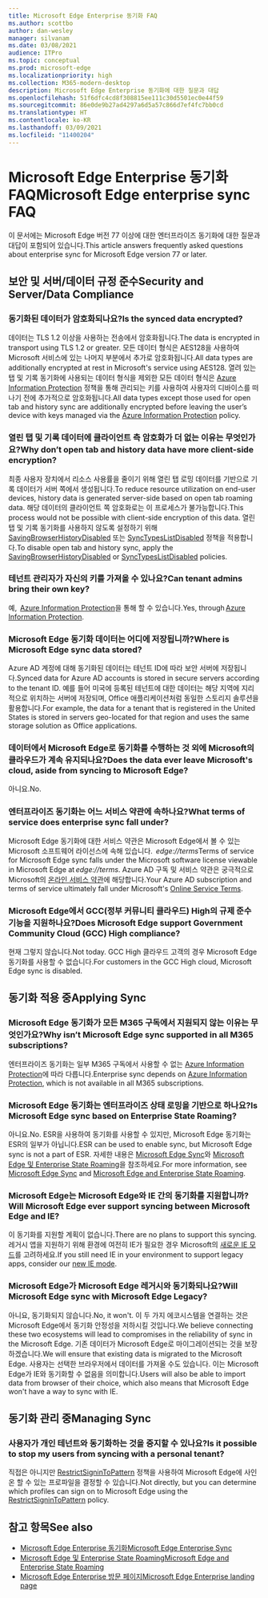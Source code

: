```yaml
---
title: Microsoft Edge Enterprise 동기화 FAQ
ms.author: scottbo
author: dan-wesley
manager: silvanam
ms.date: 03/08/2021
audience: ITPro
ms.topic: conceptual
ms.prod: microsoft-edge
ms.localizationpriority: high
ms.collection: M365-modern-desktop
description: Microsoft Edge Enterprise 동기화에 대한 질문과 대답
ms.openlocfilehash: 51f6dfc4cd8f308815ee111c30d5501ec0e44f59
ms.sourcegitcommit: 86e0de9b27ad4297a6d5a57c866d7ef4fc7bb0cd
ms.translationtype: HT
ms.contentlocale: ko-KR
ms.lasthandoff: 03/09/2021
ms.locfileid: "11400204"
---
```

# <a name="microsoft-edge-enterprise-sync-faq"></a><span data-ttu-id="2d33b-103">Microsoft Edge Enterprise 동기화 FAQ</span><span class="sxs-lookup"><span data-stu-id="2d33b-103">Microsoft Edge enterprise sync FAQ</span></span>

<span data-ttu-id="2d33b-104">이 문서에는 Microsoft Edge 버전 77 이상에 대한 엔터프라이즈 동기화에 대한 질문과 대답이 포함되어 있습니다.</span><span class="sxs-lookup"><span data-stu-id="2d33b-104">This article answers frequently asked questions about enterprise sync for Microsoft Edge version 77 or later.</span></span>

## <a name="security-and-serverdata-compliance"></a><span data-ttu-id="2d33b-105">보안 및 서버/데이터 규정 준수</span><span class="sxs-lookup"><span data-stu-id="2d33b-105">Security and Server/Data Compliance</span></span>

### <a name="is-the-synced-data-encrypted"></a><span data-ttu-id="2d33b-106">동기화된 데이터가 암호화되나요?</span><span class="sxs-lookup"><span data-stu-id="2d33b-106">Is the synced data encrypted?</span></span>

<span data-ttu-id="2d33b-107">데이터는 TLS 1.2 이상을 사용하는 전송에서 암호화됩니다.</span><span class="sxs-lookup"><span data-stu-id="2d33b-107">The data is encrypted in transport using TLS 1.2 or greater.</span></span> <span data-ttu-id="2d33b-108">모든 데이터 형식은 AES128을 사용하여 Microsoft 서비스에 있는 나머지 부분에서 추가로 암호화됩니다.</span><span class="sxs-lookup"><span data-stu-id="2d33b-108">All data types are additionally encrypted at rest in Microsoft's service using AES128.</span></span> <span data-ttu-id="2d33b-109">열려 있는 탭 및 기록 동기화에 사용되는 데이터 형식을 제외한 모든 데이터 형식은 [Azure Information Protection](https://docs.microsoft.com/deployedge/microsoft-edge-policies#restrictsignintopattern) 정책을 통해 관리되는 키를 사용하여 사용자의 디바이스를 떠나기 전에 추가적으로 암호화됩니다.</span><span class="sxs-lookup"><span data-stu-id="2d33b-109">All data types except those used for open tab and history sync are additionally encrypted before leaving the user’s device with keys managed via the [Azure Information Protection](https://docs.microsoft.com/deployedge/microsoft-edge-policies#restrictsignintopattern) policy.</span></span>

### <a name="why-dont-open-tab-and-history-data-have-more-client-side-encryption"></a><span data-ttu-id="2d33b-110">열린 탭 및 기록 데이터에 클라이언트 측 암호화가 더 없는 이유는 무엇인가요?</span><span class="sxs-lookup"><span data-stu-id="2d33b-110">Why don’t open tab and history data have more client-side encryption?</span></span>

<span data-ttu-id="2d33b-111">최종 사용자 장치에서 리소스 사용률을 줄이기 위해 열린 탭 로밍 데이터를 기반으로 기록 데이터가 서버 쪽에서 생성됩니다.</span><span class="sxs-lookup"><span data-stu-id="2d33b-111">To reduce resource utilization on end-user devices, history data is generated server-side based on open tab roaming data.</span></span> <span data-ttu-id="2d33b-112">해당 데이터의 클라이언트 쪽 암호화로는 이 프로세스가 불가능합니다.</span><span class="sxs-lookup"><span data-stu-id="2d33b-112">This process would not be possible with client-side encryption of this data.</span></span> <span data-ttu-id="2d33b-113">열린 탭 및 기록 동기화를 사용하지 않도록 설정하기 위해 [SavingBrowserHistoryDisabled](https://docs.microsoft.com/deployedge/microsoft-edge-policies#savingbrowserhistorydisabled) 또는 [SyncTypesListDisabled](https://docs.microsoft.com/DeployEdge/microsoft-edge-policies#synctypeslistdisabled) 정책을 적용합니다.</span><span class="sxs-lookup"><span data-stu-id="2d33b-113">To disable open tab and history sync, apply the [SavingBrowserHistoryDisabled](https://docs.microsoft.com/deployedge/microsoft-edge-policies#savingbrowserhistorydisabled) or [SyncTypesListDisabled](https://docs.microsoft.com/DeployEdge/microsoft-edge-policies#synctypeslistdisabled) policies.</span></span>

### <a name="can-tenant-admins-bring-their-own-key"></a><span data-ttu-id="2d33b-114">테넌트 관리자가 자신의 키를 가져올 수 있나요?</span><span class="sxs-lookup"><span data-stu-id="2d33b-114">Can tenant admins bring their own key?</span></span>

<span data-ttu-id="2d33b-115">예,  [Azure Information Protection](https://azure.microsoft.com/services/information-protection/)을 통해 할 수 있습니다.</span><span class="sxs-lookup"><span data-stu-id="2d33b-115">Yes, through [Azure Information Protection](https://azure.microsoft.com/services/information-protection/).</span></span>

### <a name="where-is-microsoft-edge-sync-data-stored"></a><span data-ttu-id="2d33b-116">Microsoft Edge 동기화 데이터는 어디에 저장됩니까?</span><span class="sxs-lookup"><span data-stu-id="2d33b-116">Where is Microsoft Edge sync data stored?</span></span>

<span data-ttu-id="2d33b-117">Azure AD 계정에 대해 동기화된 데이터는 테넌트 ID에 따라 보안 서버에 저장됩니다.</span><span class="sxs-lookup"><span data-stu-id="2d33b-117">Synced data for Azure AD accounts is stored in secure servers according to the tenant ID.</span></span> <span data-ttu-id="2d33b-118">예를 들어 미국에 등록된 테넌트에 대한 데이터는 해당 지역에 지리적으로 위치하는 서버에 저장되며, Office 애플리케이션처럼 동일한 스토리지 솔루션을 활용합니다.</span><span class="sxs-lookup"><span data-stu-id="2d33b-118">For example, the data for a tenant that is registered in the United States is stored in servers geo-located for that region and uses the same storage solution as Office applications.</span></span>

### <a name="does-the-data-ever-leave-microsofts-cloud-aside-from-syncing-to-microsoft-edge"></a><span data-ttu-id="2d33b-119">데이터에서 Microsoft Edge로 동기화를 수행하는 것 외에 Microsoft의 클라우드가 계속 유지되나요?</span><span class="sxs-lookup"><span data-stu-id="2d33b-119">Does the data ever leave Microsoft's cloud, aside from syncing to Microsoft Edge?</span></span>

<span data-ttu-id="2d33b-120">아니요.</span><span class="sxs-lookup"><span data-stu-id="2d33b-120">No.</span></span>

### <a name="what-terms-of-service-does-enterprise-sync-fall-under"></a><span data-ttu-id="2d33b-121">엔터프라이즈 동기화는 어느 서비스 약관에 속하나요?</span><span class="sxs-lookup"><span data-stu-id="2d33b-121">What terms of service does enterprise sync fall under?</span></span>

<span data-ttu-id="2d33b-122">Microsoft Edge 동기화에 대한 서비스 약관은 Microsoft Edge에서 볼 수 있는 Microsoft 소프트웨어 라이선스에 속해 있습니다.  *edge://terms*</span><span class="sxs-lookup"><span data-stu-id="2d33b-122">Terms of service for Microsoft Edge sync falls under the Microsoft software license viewable in Microsoft Edge at *edge://terms*.</span></span> <span data-ttu-id="2d33b-123">Azure AD 구독 및 서비스 약관은 궁극적으로 Microsoft의 [온라인 서비스 약관](https://www.microsoft.com/licensing/product-licensing/products)에 해당합니다.</span><span class="sxs-lookup"><span data-stu-id="2d33b-123">Your Azure AD subscription and terms of service ultimately fall under Microsoft's [Online Service Terms](https://www.microsoft.com/licensing/product-licensing/products).</span></span>

### <a name="does-microsoft-edge-support-government-community-cloud-gcc-high-compliance"></a><span data-ttu-id="2d33b-124">Microsoft Edge에서 GCC(정부 커뮤니티 클라우드) High의 규제 준수 기능을 지원하나요?</span><span class="sxs-lookup"><span data-stu-id="2d33b-124">Does Microsoft Edge support Government Community Cloud (GCC) High compliance?</span></span>

<span data-ttu-id="2d33b-125">현재 그렇지 않습니다.</span><span class="sxs-lookup"><span data-stu-id="2d33b-125">Not today.</span></span> <span data-ttu-id="2d33b-126">GCC High 클라우드 고객의 경우 Microsoft Edge 동기화를 사용할 수 없습니다.</span><span class="sxs-lookup"><span data-stu-id="2d33b-126">For customers in the GCC High cloud, Microsoft Edge sync is disabled.</span></span>

## <a name="applying-sync"></a><span data-ttu-id="2d33b-127">동기화 적용 중</span><span class="sxs-lookup"><span data-stu-id="2d33b-127">Applying Sync</span></span>

### <a name="why-isnt-microsoft-edge-sync-supported-in-all-m365-subscriptions"></a><span data-ttu-id="2d33b-128">Microsoft Edge 동기화가 모든 M365 구독에서 지원되지 않는 이유는 무엇인가요?</span><span class="sxs-lookup"><span data-stu-id="2d33b-128">Why isn’t Microsoft Edge sync supported in all M365 subscriptions?</span></span>

<span data-ttu-id="2d33b-129">엔터프라이즈 동기화는 일부 M365 구독에서 사용할 수 없는 [Azure Information Protection](https://azure.microsoft.com/services/information-protection/)에 따라 다릅니다.</span><span class="sxs-lookup"><span data-stu-id="2d33b-129">Enterprise sync depends on [Azure Information Protection](https://azure.microsoft.com/services/information-protection/), which is not available in all M365 subscriptions.</span></span>

### <a name="is-microsoft-edge-sync-based-on-enterprise-state-roaming"></a><span data-ttu-id="2d33b-130">Microsoft Edge 동기화는 엔터프라이즈 상태 로밍을 기반으로 하나요?</span><span class="sxs-lookup"><span data-stu-id="2d33b-130">Is Microsoft Edge sync based on Enterprise State Roaming?</span></span>

<span data-ttu-id="2d33b-131">아니요.</span><span class="sxs-lookup"><span data-stu-id="2d33b-131">No.</span></span> <span data-ttu-id="2d33b-132">ESR을 사용하여 동기화를 사용할 수 있지만, Microsoft Edge 동기화는 ESR의 일부가 아닙니다.</span><span class="sxs-lookup"><span data-stu-id="2d33b-132">ESR can be used to enable sync, but Microsoft Edge sync is not a part of ESR.</span></span> <span data-ttu-id="2d33b-133">자세한 내용은 [Microsoft Edge Sync](https://review.docs.microsoft.com/DeployEdge/microsoft-edge-enterprise-sync)와 [Microsoft Edge 및 Enterprise State Roaming](https://review.docs.microsoft.com/DeployEdge/microsoft-edge-enterprise-state-roaming)을 참조하세요.</span><span class="sxs-lookup"><span data-stu-id="2d33b-133">For more information, see [Microsoft Edge Sync](https://review.docs.microsoft.com/DeployEdge/microsoft-edge-enterprise-sync) and [Microsoft Edge and Enterprise State Roaming](https://review.docs.microsoft.com/DeployEdge/microsoft-edge-enterprise-state-roaming).</span></span>

### <a name="will-microsoft-edge-ever-support-syncing-between-microsoft-edge-and-ie"></a><span data-ttu-id="2d33b-134">Microsoft Edge는 Microsoft Edge와 IE 간의 동기화를 지원합니까?</span><span class="sxs-lookup"><span data-stu-id="2d33b-134">Will Microsoft Edge ever support syncing between Microsoft Edge and IE?</span></span>

<span data-ttu-id="2d33b-135">이 동기화를 지원할 계획이 없습니다.</span><span class="sxs-lookup"><span data-stu-id="2d33b-135">There are no plans to support this syncing.</span></span> <span data-ttu-id="2d33b-136">레거시 앱을 지원하기 위해 환경에 여전히 IE가 필요한 경우 Microsoft의 [새로운 IE 모드](https://docs.microsoft.com/deployedge/edge-ie-mode)를 고려하세요.</span><span class="sxs-lookup"><span data-stu-id="2d33b-136">If you still need IE in your environment to support legacy apps, consider our [new IE mode](https://docs.microsoft.com/deployedge/edge-ie-mode).</span></span>

### <a name="will-microsoft-edge-sync-with-microsoft-edge-legacy"></a><span data-ttu-id="2d33b-137">Microsoft Edge가 Microsoft Edge 레거시와 동기화되나요?</span><span class="sxs-lookup"><span data-stu-id="2d33b-137">Will Microsoft Edge sync with Microsoft Edge Legacy?</span></span>

<span data-ttu-id="2d33b-138">아니요, 동기화되지 않습니다.</span><span class="sxs-lookup"><span data-stu-id="2d33b-138">No, it won't.</span></span> <span data-ttu-id="2d33b-139">이 두 가지 에코시스템을 연결하는 것은 Microsoft Edge에서 동기화 안정성을 저하시킬 것입니다.</span><span class="sxs-lookup"><span data-stu-id="2d33b-139">We believe connecting these two ecosystems will lead to compromises in the reliability of sync in the Microsoft Edge.</span></span> <span data-ttu-id="2d33b-140">기존 데이터가 Microsoft Edge로 마이그레이션되는 것을 보장하겠습니다.</span><span class="sxs-lookup"><span data-stu-id="2d33b-140">We will ensure that existing data is migrated to the Microsoft Edge.</span></span> <span data-ttu-id="2d33b-141">사용자는 선택한 브라우저에서 데이터를 가져올 수도 있습니다. 이는 Microsoft Edge가 IE와 동기화할 수 없음을 의미합니다.</span><span class="sxs-lookup"><span data-stu-id="2d33b-141">Users will also be able to import data from browser of their choice, which also means that Microsoft Edge won't have a way to sync with IE.</span></span>

## <a name="managing-sync"></a><span data-ttu-id="2d33b-142">동기화 관리 중</span><span class="sxs-lookup"><span data-stu-id="2d33b-142">Managing Sync</span></span>

### <a name="is-it-possible-to-stop-my-users-from-syncing-with-a-personal-tenant"></a><span data-ttu-id="2d33b-143">사용자가 개인 테넌트와 동기화하는 것을 중지할 수 있나요?</span><span class="sxs-lookup"><span data-stu-id="2d33b-143">Is it possible to stop my users from syncing with a personal tenant?</span></span>

<span data-ttu-id="2d33b-144">직접은 아니지만 [RestrictSigninToPattern](https://docs.microsoft.com/deployedge/microsoft-edge-policies#restrictsignintopattern) 정책을 사용하여 Microsoft Edge에 사인온 할 수 있는 프로파일을 결정할 수 있습니다.</span><span class="sxs-lookup"><span data-stu-id="2d33b-144">Not directly, but you can determine which profiles can sign on to Microsoft Edge using the [RestrictSigninToPattern](https://docs.microsoft.com/deployedge/microsoft-edge-policies#restrictsignintopattern) policy.</span></span>

## <a name="see-also"></a><span data-ttu-id="2d33b-145">참고 항목</span><span class="sxs-lookup"><span data-stu-id="2d33b-145">See also</span></span>

- [<span data-ttu-id="2d33b-146">Microsoft Edge Enterprise 동기화</span><span class="sxs-lookup"><span data-stu-id="2d33b-146">Microsoft Edge Enterprise Sync</span></span>](microsoft-edge-enterprise-sync.md)
- [<span data-ttu-id="2d33b-147">Microsoft Edge 및 Enterprise State Roaming</span><span class="sxs-lookup"><span data-stu-id="2d33b-147">Microsoft Edge and Enterprise State Roaming</span></span>](microsoft-edge-enterprise-state-roaming.md)
- [<span data-ttu-id="2d33b-148">Microsoft Edge Enterprise 방문 페이지</span><span class="sxs-lookup"><span data-stu-id="2d33b-148">Microsoft Edge Enterprise landing page</span></span>](https://aka.ms/EdgeEnterprise)
